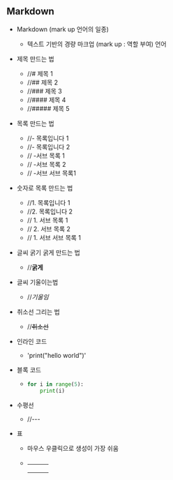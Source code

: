 ## Markdown

- Markdown (mark up 언어의 일종)

  - 텍스트 기반의 경량 마크업 (mark up : 역할 부여) 언어

- 제목 만드는 법

  - //# 제목 1
  - //## 제목 2
  - //### 제목 3
  - //#### 제목 4
  - //##### 제목 5

- 목록 만드는 법

  - //- 목록입니다 1
  - //- 목록입니다 2
  - //   -서브 목록 1
  - //   -서브 목록 2
  - //     -서브 서브 목록1

- 숫자로 목록 만드는 법

  - //1. 목록입니다 1
  - //2. 목록입니다 2
  - //    1. 서브 목록 1
  - //    2. 서브 목록 2
  - //       1. 서브 서브 목록 1

- 글씨 굵기 굵게 만드는 법

  - //**굵게**

- 글씨 기울이는법

  - //*기울임*

- 취소선 그리는 법

  - //~~취소선~~

- 인라인 코드

  - 'print("hello world")'

- 블록 코드

  - ```python
    for i in range(5):
        print(i)
    ```

- 수평선

  - //---

- 표

  - 마우스 우클릭으로 생성이 가장 쉬움

  - |      |      |      |
    | ---- | ---- | ---- |
    |      |      |      |
    |      |      |      |
    |      |      |      |

#### 